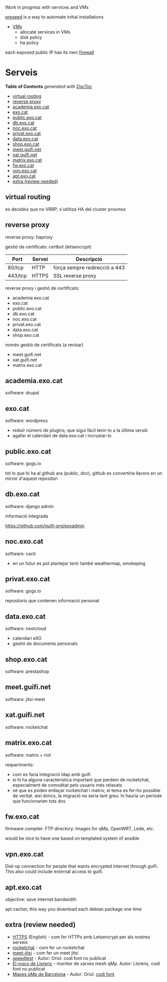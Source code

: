 Work in progress with services and VMs

[preseed](https://github.com/guifi-exo/public/tree/master/infrastructure/services/preseed) is a way to automate initial installations

- [VMs](https://github.com/guifi-exo/public/blob/master/infrastructure/vms/VMs.md)
    - allocate services in VMs
    - disk policy
    - ha policy
    
each exposed public IP has its own [firewall](https://github.com/guifi-exo/public/blob/master/infrastructure/services/firewall.md)

# Serveis

<!-- START doctoc generated TOC please keep comment here to allow auto update -->
<!-- DON'T EDIT THIS SECTION, INSTEAD RE-RUN doctoc TO UPDATE -->
**Table of Contents**  *generated with [DocToc](https://github.com/thlorenz/doctoc)*

- [virtual routing](#virtual-routing)
- [reverse proxy](#reverse-proxy)
- [academia.exo.cat](#academiaexocat)
- [exo.cat](#exocat)
- [public.exo.cat](#publicexocat)
- [db.exo.cat](#dbexocat)
- [noc.exo.cat](#nocexocat)
- [privat.exo.cat](#privatexocat)
- [data.exo.cat](#dataexocat)
- [shop.exo.cat](#shopexocat)
- [meet.guifi.net](#meetguifinet)
- [xat.guifi.net](#xatguifinet)
- [matrix.exo.cat](#matrixexocat)
- [fw.exo.cat](#fwexocat)
- [vpn.exo.cat](#vpnexocat)
- [apt.exo.cat](#aptexocat)
- [extra (review needed)](#extra-review-needed)

<!-- END doctoc generated TOC please keep comment here to allow auto update -->

## virtual routing

es decideix que no VRRP, s'utilitza HA del cluster proxmox

## reverse proxy

reverse proxy: haproxy

gestió de certificats: certbot (letsencrypt)

Port | Servei | Descripció
---- | ------ | ----------
80/tcp | HTTP | força sempre redirecció a 443
443/tcp | HTTPS | SSL reverse proxy

reverse proxy i gestió de certificats:
- academia.exo.cat
- exo.cat
- public.exo.cat
- db.exo.cat
- noc.exo.cat
- privat.exo.cat
- data.exo.cat
- shop.exo.cat

només gestió de certificats (a revisar)
- meet.guifi.net
- xat.guifi.net
- matrix.exo.cat

## academia.exo.cat

software: drupal

## exo.cat

software: wordpress

- reduïr número de plugins; que sigui fàcil tenir-lo a la última versió
- agafar el calendari de data.exo.cat i incrustar-lo

## public.exo.cat

software: gogs.io

tot lo que hi ha al github ara (public, doc), github es convertiria llavors en un mirror d'aquest repositori

## db.exo.cat

software: django admin

informació integrada

https://github.com/guifi-org/exoadmin

## noc.exo.cat

software: cacti

- en un futur es pot plantejar tenir també weathermap, smokeping

## privat.exo.cat

software: gogs.io

repositoris que contenen informació personal

## data.exo.cat

software: nextcloud

- calendari eXO
- gestió de documents personals

## shop.exo.cat

software: prestashop

## meet.guifi.net

software: jitsi-meet

## xat.guifi.net

software: rocketchat

## matrix.exo.cat

software: matrix + riot

requeriments:
- com es faria integració ldap amb guifi
- si hi ha alguna característica important que perdem de rocketchat, especialment de comoditat pels usuaris més relaxats
- sé que es poden enllaçar rocketchat i matrix; el tema es fer-ho possible de veritat. així doncs, la migració no seria tant greu. hi hauria un període que funcionarien tots dos

## fw.exo.cat

firmware compiler. FTP directory: Images for qMp, OpenWRT, Lede, etc.

would be nice to have one based on templated system of ansible

## vpn.exo.cat

Dial-up connection for people that wants encrypted Internet through guifi. This also could include external access to guifi.

## apt.exo.cat

objective: save internet bandwidth

apt cacher, this way you download each debian package one time

## extra (review needed)

- [HTTPS](service-https) (English) - com fer HTTPs amb Letsencrypt per als nostres serveis
- [rocketchat](service-rocketchat) - com fer un rocketchat
- [meet-jitsi](service-meet-jitsi) - com fer un meet jitsi
- [speedtest](service-speedtest) - Autor: Oriol. codi font no publicat
- [El rosco de Llorenç](http://dsg.ac.upc.edu/qmpmon) - monitor de xarxes mesh qMp. Autor: Llorenç. codi font no publicat
- [Mapes qMp de Barcelona](http://sants.guifi.net/maps) - Autor: Oriol. [codi font](https://github.com/xarbot/guifimaps)
